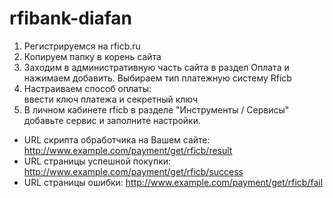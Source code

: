 # rfibank-diafan  
1. Регистрируемся на rficb.ru
2. Копируем папку в корень сайта
3. Заходим в административную часть сайта в раздел Оплата и нажимаем добавить. Выбираем тип платежную систему Rficb
3. Настраиваем способ оплаты:  
  ввести ключ платежа и секретный ключ
4. В личном кабинете rficb в разделе "Инструменты / Сервисы" добавьте сервис и заполните настройки.  

* URL скрипта обработчика на Вашем сайте: http://www.example.com/payment/get/rficb/result
* URL страницы успешной покупки: http://www.example.com/payment/get/rficb/success
* URL страницы ошибки: http://www.example.com/payment/get/rficb/fail
